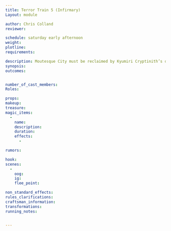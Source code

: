 ```yaml
---
title: Terror Train 5 (Infirmary)
Layout: module

author: Chris Colland
reviewer: 

schedule: saturday early afternoon
weight: 
plotline: 
requirements: 

description: Moutesque City must be reclaimed by Kyumiri Cryptinith’s decree. The fifth target is the Infirmary
synopsis:   
outcomes: 


number_of_cast_members: 
Roles: 

props: 
makeup: 
treasure: 
magic_items:
  - 
    name: 
    description:  
    duration: 
    effects: 
      - 

rumors: 

hook: 
scenes: 
  - 
    oog: 
    ig: 
    flee_point: 

non_standard_effects: 
rules_clarifications: 
craftsman_information: 
transformations: 
running_notes: 


---
```

